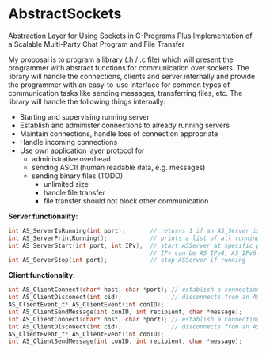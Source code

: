AbstractSockets
===============

Abstraction Layer for Using Sockets in C-Programs
Plus Implementation of a Scalable Multi-Party Chat Program and File Transfer

My proposal is to program a library (.h / .c file) which will present the programmer with abstract functions for communication over sockets. The library will handle the connections, clients and server internally and provide the programmer with an easy-to-use interface for common types of communication tasks like sending messages, transferring files, etc.
The library will handle the following things internally:
* Starting and supervising running server
* Establish and administer connections to already running servers
* Maintain connections, handle loss of connection appropriate
* Handle incoming connections
* Use own application layer protocol for
  * administrative overhead
  * sending ASCII (human readable data, e.g. messages)
  * sending binary files (TODO)
    * unlimited size
    * handle file transfer
    * file transfer should not block other communication

__Server functionality:__
```c
int AS_ServerIsRunning(int port);       // returns 1 if an AS_Server is running in this process on this port, otherwise 0
int AS_ServerPrintRunning();            // prints a list of all running AS_Server in this process to stdout
int AS_ServerStart(int port, int IPv);  // start ASServer at specific port
                                        // IPv can be AS_IPv4, AS_IPv6 or AS_IPunspec
int AS_ServerStop(int port);            // stop ASServer if running
```
__Client functionality:__
```c
int AS_ClientConnect(char* host, char *port); // establish a connection to an AS_Server at [host]:port, returns connection id: cid
int AS_ClientDisconect(int cid);              // disconnects from an AS_Server previously connected with AS_ClientConnect
AS_ClientEvent_t* AS_ClientEvent(int conID);
int AS_ClientSendMessage(int conID, int recipient, char *message);
int AS_ClientConnect(char* host, char *port); // establish a connection to an AS_Server at [host]:port, returns connection id: cid
int AS_ClientDisconect(int cid);              // disconnects from an AS_Server previously connected with AS_ClientConnect
AS_ClientEvent_t* AS_ClientEvent(int conID);
int AS_ClientSendMessage(int conID, int recipient, char *message);
```
